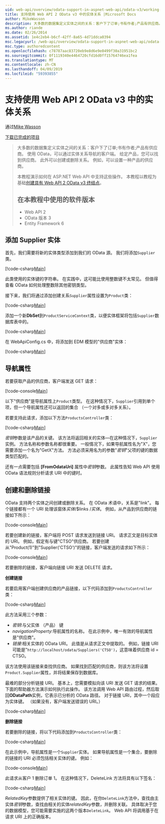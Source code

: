 ```yaml
---
uid: web-api/overview/odata-support-in-aspnet-web-api/odata-v3/working-with-entity-relations
title: 支持使用 Web API 2 OData v3 中的实体关系 |Microsoft Docs
author: MikeWasson
description: 大多数的数据集定义实体之间的关系：客户下了订单;书有作者;产品有供应商。 使用 OData，可以通过导航的客户端...
ms.author: riande
ms.date: 02/26/2014
ms.assetid: 1e4c2eb4-b6cf-42ff-8a65-4d71ddca0394
msc.legacyurl: /web-api/overview/odata-support-in-aspnet-web-api/odata-v3/working-with-entity-relations
msc.type: authoredcontent
ms.openlocfilehash: c78787aac83720eb9e8d6e9e0499f30a31951bc2
ms.sourcegitcommit: 0f1119340e4464720cfd16d0ff15764746ea1fea
ms.translationtype: MT
ms.contentlocale: zh-CN
ms.lasthandoff: 04/09/2019
ms.locfileid: "59393855"
---
```

# <a name="supporting-entity-relations-in-odata-v3-with-web-api-2"></a>支持使用 Web API 2 OData v3 中的实体关系

通过[Mike Wasson](https://github.com/MikeWasson)

[下载已完成的项目](http://code.msdn.microsoft.com/ASPNET-Web-API-OData-cecdb524)

> 大多数的数据集定义实体之间的关系：客户下了订单;书有作者;产品有供应商。 使用 OData，可以通过实体关系导航的客户端。 给定产品，您可以找到供应商。 此外可以创建或删除关系。 例如，可以设置一种产品的供应商。
> 
> 本教程演示如何在 ASP.NET Web API 中支持这些操作。 本教程以教程为基础[创建具有 Web API 2 OData v3 终结点](creating-an-odata-endpoint.md)。
> 
> ## <a name="software-versions-used-in-the-tutorial"></a>在本教程中使用的软件版本
> 
> 
> - Web API 2
> - OData 版本 3
> - Entity Framework 6


## <a name="add-a-supplier-entity"></a>添加 Supplier 实体

首先，我们需要将新的实体类型添加到我们的 OData 源。 我们将添加`Supplier`类。

[!code-csharp[Main](working-with-entity-relations/samples/sample1.cs)]

此类使用的实体键的字符串。 在实践中，这可能比使用整数键不太常见。 但值得查看 OData 如何处理整数除其他密钥类型。

接下来，我们将通过添加创建关系`Supplier`属性设置为`Product`类：

[!code-csharp[Main](working-with-entity-relations/samples/sample2.cs)]

添加一个新**DbSet**到`ProductServiceContext`类，以便实体框架将包括`Supplier`数据库表中的。

[!code-csharp[Main](working-with-entity-relations/samples/sample3.cs?highlight=9)]

在 WebApiConfig.cs 中，将添加到 EDM 模型的"供应商"实体：

[!code-csharp[Main](working-with-entity-relations/samples/sample4.cs?highlight=4)]

## <a name="navigation-properties"></a>导航属性

若要获取产品的供应商，客户端发送 GET 请求：

[!code-console[Main](working-with-entity-relations/samples/sample5.cmd)]

以下"供应商"是导航属性上`Product`类型。 在这种情况下，`Supplier`引用到单个项，但一个导航属性还可以返回的集合 （一个对多或多对多关系）。

若要支持此请求，添加以下方法`ProductsController`类：

[!code-csharp[Main](working-with-entity-relations/samples/sample6.cs)]

*密钥*参数是该产品的关键。 该方法将返回相关的实体&#8212;在这种情况下，`Supplier`实例。 方法名称和参数名称都很重要。 一般情况下，如果导航属性名为"X"，您需要添加一个名为"GetX"方法。 方法必须采用名为的参数"*密钥*"父项的键的数据类型匹配的。

还有一点需要包括 **[FromOdataUri]** 属性中*密钥*参数。 此属性告知 Web API 使用 OData 语法规则分析请求 URI 中的键时。

## <a name="creating-and-deleting-links"></a>创建和删除链接

OData 支持两个实体之间创建或删除关系。 在 OData 术语中，关系是"link"。 每个链接都有一个 URI 处理该窗体*实体*/$links /*实体*。 例如，从产品到供应商的链接如下所示：

[!code-console[Main](working-with-entity-relations/samples/sample7.cmd)]

若要创建新的链接，客户端将 POST 请求发送到链接 URI。 请求正文是目标实体的 URI。 例如，假定有与键"CTSO"供应商。 若要创建从"Product(1)"到"Supplier('CTSO')"的链接，客户端发送的请求如下所示：

[!code-console[Main](working-with-entity-relations/samples/sample8.cmd)]

若要删除的链接，客户端向链接 URI 发送 DELETE 请求。

**创建链接**

若要启用客户端创建供应商的产品链接，以下代码添加到`ProductsController`类：

[!code-csharp[Main](working-with-entity-relations/samples/sample9.cs)]

此方法采用三个参数：

- *密钥*:与父实体 （产品） 键
- *navigationProperty*:导航属性的名称。 在此示例中，唯一有效的导航属性是"供应商"。
- *链接*:相关实体的 OData URI。 此值是从请求正文中提取的。 例如，链接 URI 可能是"`http://localhost/odata/Suppliers('CTSO')`，这意味着供应商 id = CTSO。

该方法使用该链接来查找供应商。 如果找到匹配的供应商，则该方法将设置`Product.Supplier`属性，并将结果保存到数据库。

最难的部分分析链接 URI。 基本上，您需要模拟向该 URI 发送 GET 请求的结果。 下面的帮助器方法演示如何执行此操作。 该方法调用 Web API 路由过程，然后取回**ODataPath**实例，它表示已分析的 OData 路径。 对于链接 URI，其中一个段应为实体键。 （如果没有，客户端发送错误的 URI。）

[!code-csharp[Main](working-with-entity-relations/samples/sample10.cs)]

**删除链接**

若要删除的链接，将以下代码添加到`ProductsController`类：

[!code-csharp[Main](working-with-entity-relations/samples/sample11.cs)]

在此示例中，导航属性是一个`Supplier`实体。 如果导航属性是一个集合，要删除的链接的 URI 必须包括相关实体的键。 例如：

[!code-console[Main](working-with-entity-relations/samples/sample12.cmd)]

此请求从客户 1 删除订单 1。 在这种情况下，DeleteLink 方法将具有以下签名：

[!code-csharp[Main](working-with-entity-relations/samples/sample13.cs)]

*RelatedKey*参数提供了相关实体的键。 因此，在你`DeleteLink`方法中，查找由主实体*密钥*参数，查找由相关的实体*relatedKey*参数，并删除关联。 具体取决于您的数据模型，您可能需要实施的这两个版本`DeleteLink`。 Web API 将调用基于在请求 URI 上的正确版本。
